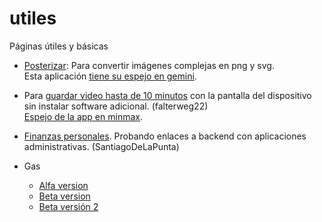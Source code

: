 # utiles
Páginas útiles y básicas

* [Posterizar](posterizar): Para convertir imágenes complejas en png y svg.  
Esta aplicación [tiene su espejo en gemini](https://gemini.google.com/share/cf97223afd03).


* Para [guardar video hasta de 10 minutos](windyrec) con la pantalla del dispositivo sin instalar software adicional. (falterweg22)  
[Espejo de la app en minmax](https://7gpmq0nhe5iw.space.minimax.io).

* [Finanzas personales](https://cy7t0ywmwzmg.space.minimax.io/). Probando enlaces a backend con aplicaciones administrativas. (SantiagoDeLaPunta)

* Gas 
  * [Alfa version](https://ix0wa4ox1wtj.space.minimax.io)
  * [Beta version](https://rkfhblk2bzgb.space.minimax.io)
  * [Beta versión 2](https://cm5d6t2scv7f.space.minimax.io)
